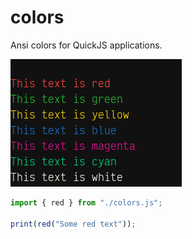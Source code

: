 # colors

Ansi colors for QuickJS applications.

![Example](example.png)

```javascript
import { red } from "./colors.js";

print(red("Some red text"));
```
